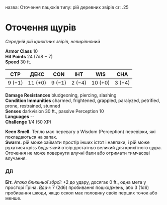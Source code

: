 назва: Оточення пацюків типу: рій деревних звірів cr: .25

# Оточення щурів
_Середній рій крихітних звірів, невирівняний_

**Armor Class** 10    
**Hit Points** 24 (7d8 − 7)    
**Speed** 30 ft.

| СТР    | ДЕКС    | CON    | ІНТ    | WIS     | CHA    |
| ------ | ------- | ------ | ------ | ------- | ------ |
| 9 (−1) | 11 (+0) | 9 (−1) | 2 (−4) | 10 (+0) | 3 (−4) |

**Damage Resistances** bludgeoning, piercing, slashing    
**Condition Immunities** charmed, frightened, grappled, paralyzed, petrified, prone, restrained, stunned    
**Senses** darkvision 30 ft., passive Perception 10    
**Languages** --    
**Challenge** 1/4 (50 XP)

**Keen Smell.** Тепло має перевагу в Wisdom (Perception) перевірки, які покладаються на запах.    
**Swarm.** рій може займати простір інших істот і навпаки, і рій може рухатися крізь будь-який отвір достатньо великий для крихітного щура. Оточення не може повернути влучні бали або отримати тимчасові влучання.

### Дії
**Біт.** _Атака ближньої зброї:_ +2 до удару, досягає 0 ft., одна мета у просторі Гріна. _Вдач:_ 7 (2d6) пробивання пошкоджень, або 3 (1d6) пробивання шкоди, якщо оскол має половину своїх перших точок або менше. 
